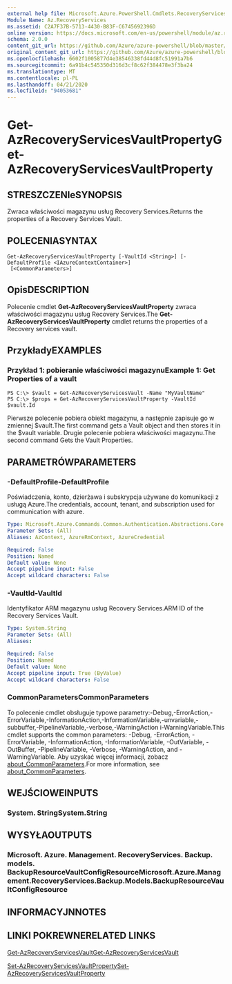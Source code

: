 ```yaml
---
external help file: Microsoft.Azure.PowerShell.Cmdlets.RecoveryServices.Backup.dll-Help.xml
Module Name: Az.RecoveryServices
ms.assetid: C2A7F37B-5713-4430-B83F-C6745692396D
online version: https://docs.microsoft.com/en-us/powershell/module/az.recoveryservices/get-azrecoveryservicesvaultproperty
schema: 2.0.0
content_git_url: https://github.com/Azure/azure-powershell/blob/master/src/RecoveryServices/RecoveryServices/help/Get-AzRecoveryServicesVaultProperty.md
original_content_git_url: https://github.com/Azure/azure-powershell/blob/master/src/RecoveryServices/RecoveryServices/help/Get-AzRecoveryServicesVaultProperty.md
ms.openlocfilehash: 6602f1005877d4e38546338fd44d8fc51991a7b6
ms.sourcegitcommit: 6a91b4c545350d316d3cf8c62f384478e3f3ba24
ms.translationtype: MT
ms.contentlocale: pl-PL
ms.lasthandoff: 04/21/2020
ms.locfileid: "94053681"
---
```

# <span data-ttu-id="5c985-101">Get-AzRecoveryServicesVaultProperty</span><span class="sxs-lookup"><span data-stu-id="5c985-101">Get-AzRecoveryServicesVaultProperty</span></span>

## <span data-ttu-id="5c985-102">STRESZCZENIe</span><span class="sxs-lookup"><span data-stu-id="5c985-102">SYNOPSIS</span></span>
<span data-ttu-id="5c985-103">Zwraca właściwości magazynu usług Recovery Services.</span><span class="sxs-lookup"><span data-stu-id="5c985-103">Returns the properties of a Recovery Services Vault.</span></span>

## <span data-ttu-id="5c985-104">POLECENIA</span><span class="sxs-lookup"><span data-stu-id="5c985-104">SYNTAX</span></span>

```
Get-AzRecoveryServicesVaultProperty [-VaultId <String>] [-DefaultProfile <IAzureContextContainer>]
 [<CommonParameters>]
```

## <span data-ttu-id="5c985-105">Opis</span><span class="sxs-lookup"><span data-stu-id="5c985-105">DESCRIPTION</span></span>
<span data-ttu-id="5c985-106">Polecenie cmdlet **Get-AzRecoveryServicesVaultProperty** zwraca właściwości magazynu usług Recovery Services.</span><span class="sxs-lookup"><span data-stu-id="5c985-106">The **Get-AzRecoveryServicesVaultProperty** cmdlet returns the properties of a Recovery services vault.</span></span>

## <span data-ttu-id="5c985-107">Przykłady</span><span class="sxs-lookup"><span data-stu-id="5c985-107">EXAMPLES</span></span>

### <span data-ttu-id="5c985-108">Przykład 1: pobieranie właściwości magazynu</span><span class="sxs-lookup"><span data-stu-id="5c985-108">Example 1: Get Properties of a vault</span></span>
```
PS C:\> $vault = Get-AzRecoveryServicesVault -Name "MyVaultName"
PS C:\> $props = Get-AzRecoveryServicesVaultProperty -VaultId $vault.Id
```

<span data-ttu-id="5c985-109">Pierwsze polecenie pobiera obiekt magazynu, a następnie zapisuje go w zmiennej $vault.</span><span class="sxs-lookup"><span data-stu-id="5c985-109">The first command gets a Vault object and then stores it in the $vault variable.</span></span>
<span data-ttu-id="5c985-110">Drugie polecenie pobiera właściwości magazynu.</span><span class="sxs-lookup"><span data-stu-id="5c985-110">The second command Gets the Vault Properties.</span></span>

## <span data-ttu-id="5c985-111">PARAMETRÓW</span><span class="sxs-lookup"><span data-stu-id="5c985-111">PARAMETERS</span></span>

### <span data-ttu-id="5c985-112">-DefaultProfile</span><span class="sxs-lookup"><span data-stu-id="5c985-112">-DefaultProfile</span></span>
<span data-ttu-id="5c985-113">Poświadczenia, konto, dzierżawa i subskrypcja używane do komunikacji z usługą Azure.</span><span class="sxs-lookup"><span data-stu-id="5c985-113">The credentials, account, tenant, and subscription used for communication with azure.</span></span>

```yaml
Type: Microsoft.Azure.Commands.Common.Authentication.Abstractions.Core.IAzureContextContainer
Parameter Sets: (All)
Aliases: AzContext, AzureRmContext, AzureCredential

Required: False
Position: Named
Default value: None
Accept pipeline input: False
Accept wildcard characters: False
```

### <span data-ttu-id="5c985-114">-VaultId</span><span class="sxs-lookup"><span data-stu-id="5c985-114">-VaultId</span></span>
<span data-ttu-id="5c985-115">Identyfikator ARM magazynu usług Recovery Services.</span><span class="sxs-lookup"><span data-stu-id="5c985-115">ARM ID of the Recovery Services Vault.</span></span>

```yaml
Type: System.String
Parameter Sets: (All)
Aliases:

Required: False
Position: Named
Default value: None
Accept pipeline input: True (ByValue)
Accept wildcard characters: False
```

### <span data-ttu-id="5c985-116">CommonParameters</span><span class="sxs-lookup"><span data-stu-id="5c985-116">CommonParameters</span></span>
<span data-ttu-id="5c985-117">To polecenie cmdlet obsługuje typowe parametry:-Debug,-ErrorAction,-ErrorVariable,-InformationAction,-InformationVariable,-unvariable,-subbuffer,-PipelineVariable,-verbose,-WarningAction i-WarningVariable.</span><span class="sxs-lookup"><span data-stu-id="5c985-117">This cmdlet supports the common parameters: -Debug, -ErrorAction, -ErrorVariable, -InformationAction, -InformationVariable, -OutVariable, -OutBuffer, -PipelineVariable, -Verbose, -WarningAction, and -WarningVariable.</span></span> <span data-ttu-id="5c985-118">Aby uzyskać więcej informacji, zobacz [about_CommonParameters](http://go.microsoft.com/fwlink/?LinkID=113216).</span><span class="sxs-lookup"><span data-stu-id="5c985-118">For more information, see [about_CommonParameters](http://go.microsoft.com/fwlink/?LinkID=113216).</span></span>

## <span data-ttu-id="5c985-119">WEJŚCIOWE</span><span class="sxs-lookup"><span data-stu-id="5c985-119">INPUTS</span></span>

### <span data-ttu-id="5c985-120">System. String</span><span class="sxs-lookup"><span data-stu-id="5c985-120">System.String</span></span>

## <span data-ttu-id="5c985-121">WYSYŁA</span><span class="sxs-lookup"><span data-stu-id="5c985-121">OUTPUTS</span></span>

### <span data-ttu-id="5c985-122">Microsoft. Azure. Management. RecoveryServices. Backup. models. BackupResourceVaultConfigResource</span><span class="sxs-lookup"><span data-stu-id="5c985-122">Microsoft.Azure.Management.RecoveryServices.Backup.Models.BackupResourceVaultConfigResource</span></span>

## <span data-ttu-id="5c985-123">INFORMACYJN</span><span class="sxs-lookup"><span data-stu-id="5c985-123">NOTES</span></span>

## <span data-ttu-id="5c985-124">LINKI POKREWNE</span><span class="sxs-lookup"><span data-stu-id="5c985-124">RELATED LINKS</span></span>

[<span data-ttu-id="5c985-125">Get-AzRecoveryServicesVault</span><span class="sxs-lookup"><span data-stu-id="5c985-125">Get-AzRecoveryServicesVault</span></span>](./Get-AzRecoveryServicesVault.md)

[<span data-ttu-id="5c985-126">Set-AzRecoveryServicesVaultProperty</span><span class="sxs-lookup"><span data-stu-id="5c985-126">Set-AzRecoveryServicesVaultProperty</span></span>](./Set-AzRecoveryServicesVaultProperty.md)
